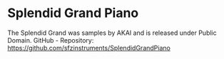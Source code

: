 # Splendid Grand Piano

The Splendid Grand was samples by AKAI and is released under Public Domain.
GitHub - Repository: https://github.com/sfzinstruments/SplendidGrandPiano